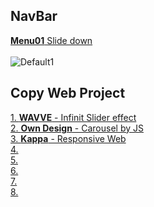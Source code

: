 ## NavBar
[__Menu01__ Slide down](https://github.com/minchjung/WebDesign/commit/b936c7e54f78476140ec84170ad848e3df0fa997)  
</br>
![Default1](https://user-images.githubusercontent.com/78589751/120920819-b757af00-c6fb-11eb-8c80-2dec2c9d1e99.JPG)  
## Copy Web Project 
[1. **WAVVE** - Infinit Slider effect ](https://github.com/minchjung/Web1)    
[2. **Own Design** - Carousel by JS](https://github.com/minchjung/Web2)      
[3. **Kappa** - Responsive Web](https://github.com/minchjung/Web3)  
[4. ]()    
[5. ]()     
[6. ]()     
[7. ]()   
[8. ]()   
  

